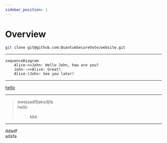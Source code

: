 ```yaml
---
sidebar_position: 1
---
```


# Overview
<!-- code block -->
```sh
git clone git@github.com:QuantumSecureVote/website.git
```
---
<!-- diagrams -->
```mermaid
sequenceDiagram
    Alice->>John: Hello John, how are you?
    John-->>Alice: Great!
    Alice-)John: See you later!
```

---
<!-- links -->
[hello](https://example.com)

---
<!-- quotations -->
> ewejsadlfjaksdjfa \
> hello
>> kke

---
<!-- regular text -->
ddadf \
adsfa
